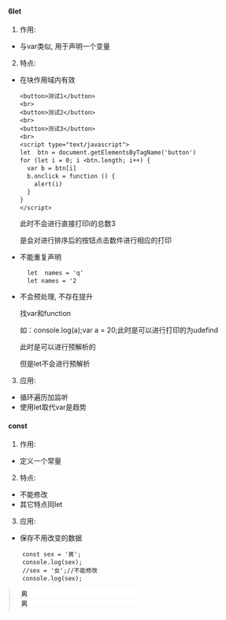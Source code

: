 ####  6let

1. 作用:
  * 与var类似, 用于声明一个变量



2. 特点:
  * 在块作用域内有效

    ```
    <button>测试1</button>
    <br>
    <button>测试2</button>
    <br>
    <button>测试3</button>
    <br>
    <script type="text/javascript">
    let  btn = document.getElementsByTagName('button')
    for (let i = 0; i <btn.length; i++) {
      var b = btn[i]
      b.onclick = function () {
        alert(i)
      }
    }
    </script>
    ```

    此时不会进行直接打印i的总数3

    是会对进行排序后的按钮点击数件进行相应的打印

    

  * 不能重复声明

    ```
      let  names = 'q'
      let names = '2
    ```

  * 不会预处理, 不存在提升

    找var和function

    如：console.log(a);var a = 20;此时是可以进行打印的为udefind

    此时是可以进行预解析的

    但是let不会进行预解析



3. 应用:
  * 循环遍历加监听
  * 使用let取代var是趋势









#### const

1. 作用:
  * 定义一个常量
2. 特点:
  * 不能修改
  * 其它特点同let
3. 应用:

  * 保存不用改变的数据

```
    const sex = '男';
    console.log(sex);
    //sex = '女';//不能修改
    console.log(sex);
```

![](picc/const.png)






